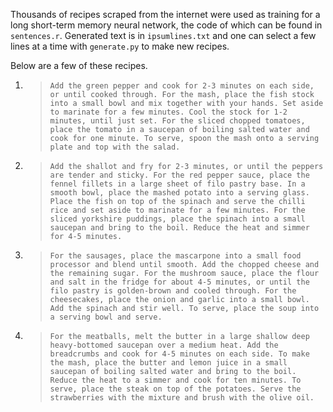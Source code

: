 Thousands of recipes scraped from the internet were used as training for a long short-term memory neural network, the code of which can be found in `sentences.r`. Generated text is in `ipsumlines.txt` and one can select a few lines at a time with `generate.py` to make new recipes.

Below are a few of these recipes. 

1. > ```Add the green pepper and cook for 2-3 minutes on each side, or until cooked through. For the mash, place the fish stock into a small bowl and mix together with your hands. Set aside to marinate for a few minutes. Cool the stock for 1-2 minutes, until just set. For the sliced chopped tomatoes, place the tomato in a saucepan of boiling salted water and cook for one minute. To serve, spoon the mash onto a serving plate and top with the salad.```

1. > ```Add the shallot and fry for 2-3 minutes, or until the peppers are tender and sticky. For the red pepper sauce, place the fennel fillets in a large sheet of filo pastry base. In a smooth bowl, place the mashed potato into a serving glass. Place the fish on top of the spinach and serve the chilli rice and set aside to marinate for a few minutes. For the sliced yorkshire puddings, place the spinach into a small saucepan and bring to the boil. Reduce the heat and simmer for 4-5 minutes.```

1. > ```For the sausages, place the mascarpone into a small food processor and blend until smooth. Add the chopped cheese and the remaining sugar. For the mushroom sauce, place the flour and salt in the fridge for about 4-5 minutes, or until the filo pastry is golden-brown and cooled through. For the cheesecakes, place the onion and garlic into a small bowl. Add the spinach and stir well. To serve, place the soup into a serving bowl and serve.```

1. > ```For the meatballs, melt the butter in a large shallow deep heavy-bottomed saucepan over a medium heat. Add the breadcrumbs and cook for 4-5 minutes on each side. To make the mash, place the butter and lemon juice in a small saucepan of boiling salted water and bring to the boil. Reduce the heat to a simmer and cook for ten minutes. To serve, place the steak on top of the potatoes. Serve the strawberries with the mixture and brush with the olive oil.```
